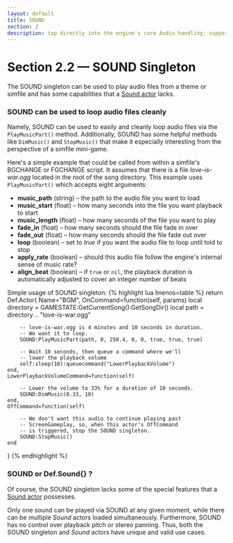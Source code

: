 ```yaml
---
layout: default
title: SOUND
section: 2
description: tap directly into the engine's core Audio handling; supports looping of audio files
---
```


# Section 2.2 &mdash; SOUND Singleton

The SOUND singleton can be used to play audio files from a theme or simfile and has some capabilities that a <a href="{{site.baseurl}}/Actors/Sound.html">Sound actor</a>  lacks.

### SOUND can be used to loop audio files cleanly
Namely, SOUND can be used to easily and cleanly loop audio files via the `PlayMusicPart()` method.  Additionally, SOUND has some helpful methods like `DimMusic()` and `StopMusic()` that make it especially interesting from the perspective of a simfile mini-game.

Here's a simple example that could be called from within a simfile's BGCHANGE or FGCHANGE script.  It assumes that there is a file *love-is-war.ogg* located in the root of the song directory.  This example uses `PlayMusicPart()` which accepts eight arguments:

+ **music_path** (string) – the path to the audio file you want to load
+ **music_start** (float) – how many seconds into the file you want playback to start
+ **music_length** (float) – how many seconds of the file you want to play
+ **fade_in** (float) – how many seconds should the file fade in over
+ **fade_out** (float) – how many seconds should the file fade out over
+ **loop** (boolean) – set to *true* if you want the audio file to loop until told to stop
+ **apply_rate** (boolean) – should this audio file follow the engine's internal sense of music rate?
+ **align_beat** (boolean) – if `true` or `nil`, the playback duration is automatically adjusted to cover an integer number of beats

<span class="CodeExample-Title">Simple usage of SOUND singleton:</span>
{% highlight lua linenos=table %}
return Def.Actor{
	Name="BGM",
	OnCommand=function(self, params)
		local directory = GAMESTATE:GetCurrentSong():GetSongDir()
		local path = directory .. "love-is-war.ogg"

		-- love-is-war.ogg is 4 minutes and 10 seconds in duration.
		-- We want it to loop.
		SOUND:PlayMusicPart(path, 0, 250.4, 0, 0, true, true, true)

		-- Wait 10 seconds, then queue a command where we'll
		-- lower the playback volume
		self:sleep(10):queuecommand("LowerPlaybackVolume")
	end,
	LowerPlaybackVolumeCommand=function(self)

		-- Lower the volume to 33% for a duration of 10 seconds.
		SOUND:DimMusic(0.33, 10)
	end,
	OffCommand=function(self)

		-- We don't want this audio to continue playing past
		-- ScreenGameplay, so, when this actor's OffCommand
		-- is triggered, stop the SOUND singleton.
		SOUND:StopMusic()
	end
}
{% endhighlight %}


### SOUND or Def.Sound{} ?
Of course, the SOUND singleton lacks some of the special features that a <a href="{{site.baseurl}}/Actors/Sound.html">Sound actor</a> possesses.

Only one sound can be played via SOUND at any given moment, while there can be multiple *Sound* actors loaded simultaneously.  Furthermore, SOUND has no control over playback pitch or stereo panning.  Thus, both the SOUND singleton and *Sound* actors have unique and valid use cases.
